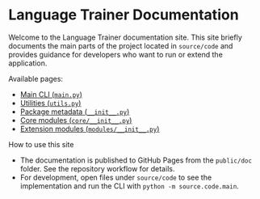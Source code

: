 # Language Trainer Documentation

Welcome to the Language Trainer documentation site. This site briefly documents the main parts of the project located in `source/code` and provides guidance for developers who want to run or extend the application.

Available pages:
- [Main CLI (`main.py`)](main.md)
- [Utilities (`utils.py`)](utils.md)
- [Package metadata (`__init__.py`)](package.md)
- [Core modules (`core/__init__.py`)](core.md)
- [Extension modules (`modules/__init__.py`)](modules.md)

How to use this site

- The documentation is published to GitHub Pages from the `public/doc` folder. See the repository workflow for details.
- For development, open files under `source/code` to see the implementation and run the CLI with `python -m source.code.main`.
